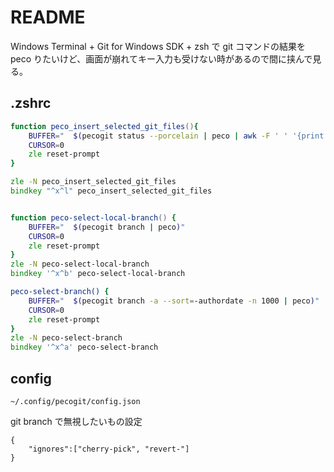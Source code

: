 # README

Windows Terminal + Git for Windows SDK + zsh で git コマンドの結果を peco りたいけど、画面が崩れてキー入力も受けない時があるので間に挟んで見る。  
## .zshrc

```zsh
function peco_insert_selected_git_files(){
    BUFFER="  $(pecogit status --porcelain | peco | awk -F ' ' '{print $NF}' | tr '\n' ' ')"
    CURSOR=0
    zle reset-prompt
}

zle -N peco_insert_selected_git_files
bindkey "^x^l" peco_insert_selected_git_files


function peco-select-local-branch() {
    BUFFER="  $(pecogit branch | peco)"
    CURSOR=0
    zle reset-prompt
}
zle -N peco-select-local-branch
bindkey '^x^b' peco-select-local-branch

peco-select-branch() {
    BUFFER="  $(pecogit branch -a --sort=-authordate -n 1000 | peco)"
    CURSOR=0
    zle reset-prompt
}
zle -N peco-select-branch
bindkey '^x^a' peco-select-branch
```

## config

`~/.config/pecogit/config.json`  

git branch で無視したいもの設定

```
{
    "ignores":["cherry-pick", "revert-"]
}
```
